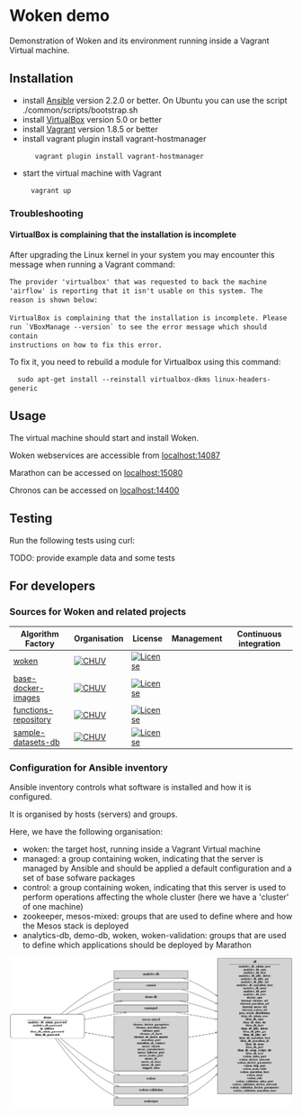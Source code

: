 # Woken demo

Demonstration of Woken and its environment running inside a Vagrant Virtual machine.

## Installation

* install [Ansible](https://www.ansible.com/) version 2.2.0 or better. On Ubuntu you can use the script ./common/scripts/bootstrap.sh
* install [VirtualBox](https://www.virtualbox.org/) version 5.0 or better
* install [Vagrant](https://www.vagrantup.com/) version 1.8.5 or better
* install vagrant plugin install vagrant-hostmanager
  ```
     vagrant plugin install vagrant-hostmanager
  ```
* start the virtual machine with Vagrant
  ```
    vagrant up
  ```

### Troubleshooting

#### VirtualBox is complaining that the installation is incomplete

After upgrading the Linux kernel in your system you may encounter this message when running a Vagrant command:

```
The provider 'virtualbox' that was requested to back the machine
'airflow' is reporting that it isn't usable on this system. The
reason is shown below:

VirtualBox is complaining that the installation is incomplete. Please
run `VBoxManage --version` to see the error message which should contain
instructions on how to fix this error.
```

To fix it, you need to rebuild a module for Virtualbox using this command:

```
  sudo apt-get install --reinstall virtualbox-dkms linux-headers-generic
```

## Usage

The virtual machine should start and install Woken.

Woken webservices are accessible from [localhost:14087](http://localhost:14087)

Marathon can be accessed on [localhost:15080](http://localhost:15080)

Chronos can be accessed on [localhost:14400](http://localhost:14400)

## Testing

Run the following tests using curl:

TODO: provide example data and some tests

## For developers

### Sources for Woken and related projects

| Algorithm Factory | Organisation | License | Management | Continuous integration |
|-------------------|--------------|---------|------------|------------------------|
| [woken](https://github.com/HBPSP8Repo/woken) | [![CHUV](https://img.shields.io/badge/CHUV-LREN-AF4C64.svg)](https://www.unil.ch/lren/en/home.html) | [![License](https://img.shields.io/badge/license-Apache--2.0-blue.svg)](https://github.com/HBPSP8Repo/woken/blob/master/LICENSE) |   |   |
| [base-docker-images](https://github.com/HBPSP8Repo/base-docker-images) | [![CHUV](https://img.shields.io/badge/CHUV-LREN-AF4C64.svg)](https://www.unil.ch/lren/en/home.html) | [![License](https://img.shields.io/badge/license-Apache--2.0-blue.svg)](https://github.com/LREN-CHUV/mip-microservices-infrastructure/blob/master/LICENSE.md) |   |   |
| [functions-repository](https://github.com/HBPSP8Repo/functions-repository) |  [![CHUV](https://img.shields.io/badge/CHUV-LREN-AF4C64.svg)](https://www.unil.ch/lren/en/home.html) | [![License](https://img.shields.io/badge/license-Apache--2.0-blue.svg)](https://github.com/LREN-CHUV/mip-microservices-infrastructure/blob/master/LICENSE.md) |   |   |
| [sample-datasets-db](https://github.com/HBPSP8Repo/sample-datasets-db) | [![CHUV](https://img.shields.io/badge/CHUV-LREN-AF4C64.svg)](https://www.unil.ch/lren/en/home.html) | [![License](https://img.shields.io/badge/license-Apache--2.0-blue.svg)](https://github.com/HBPSP8Repo/sample-datasets-db/blob/master/LICENSE) |   |   |

### Configuration for Ansible inventory

Ansible inventory controls what software is installed and how it is configured.

It is organised by hosts (servers) and groups.

Here, we have the following organisation:

* woken: the target host, running inside a Vagrant Virtual machine
* managed: a group containing woken, indicating that the server is managed by Ansible and should be applied a default configuration and a set of base sofware packages
* control: a group containing woken, indicating that this server is used to perform operations affecting the whole cluster (here we have a 'cluster' of one machine)
* zookeeper, mesos-mixed: groups that are used to define where and how the Mesos stack is deployed
* analytics-db, demo-db, woken, woken-validation: groups that are used to define which applications should be deployed by Marathon

[![Inventory configuration](inventory-config.png)]()
